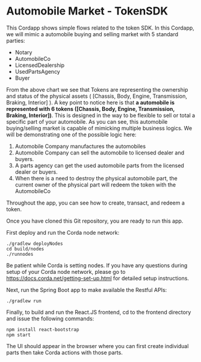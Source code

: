 
# Automobile Market - TokenSDK

This Cordapp shows simple flows related to the token SDK. In this Cordapp, we will mimic a automobile buying and selling market with 5 standard parties:
- Notary
- AutomobileCo
- LicensedDealership
- UsedPartsAgency
- Buyer

From the above chart we see that Tokens are representing the ownership and status of the physical assets ( [Chassis, Body, Engine, Transmission, Braking, Interior] ). A key point to notice here is that **a automobile is represented with 6 tokens ([Chassis, Body, Engine, Transmission, Braking, Interior])**. This is designed in the way to be flexible to sell or total a specific part of your automobile. As you can see, this automobile buying/selling market is capable of mimicking multiple business logics. We will be demonstrating one of the possible logic here:

1. Automobile Company manufactures the automobiles
2. Automobile Company can sell the automobile to licensed dealer and buyers.
3. A parts agency can get the used automobile parts from the licensed dealer or buyers.
4. When there is a need to destroy the physical automobile part, the current owner of the physical part will redeem the token with the AutomobileCo

Throughout the app, you can see how to create, transact, and redeem a token.


Once you have cloned this Git repository, you are ready to run this app.

First deploy and run the Corda node network:

```
./gradlew deployNodes
cd build/nodes
./runnodes
```
Be patient while Corda is setting nodes. If you have any questions during setup of your Corda node network, please go to https://docs.corda.net/getting-set-up.html for detailed setup instructions.

Next, run the Spring Boot app to make available the Restful APIs:

```
./gradlew run
``` 

Finally, to build and run the React.JS frontend, cd to the frontend directory and issue the following commands:

```
npm install react-bootstrap
npm start
```

The UI should appear in the browser where you can first create individual parts then take Corda actions with those parts.






